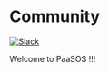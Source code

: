 # Community

[![Slack](https://img.shields.io/badge/slack-paasos-red.svg)](https://join.slack.com/t/paasos/shared_invite/enQtNjA5Nzc1ODgxNTQzLTYxMzY2YjlhNWZjOThmZmY2NDQyZGNlMTBhYjU4OGY4MmRkZWIxM2JiZDdlZDI2OGNmNDUwMmRmZmIxMmE1Zjk)

Welcome to PaaSOS !!!
